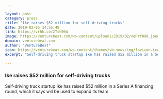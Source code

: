 ```yaml
---

layout: post
category: press
title: "Ike raises $52 million for self-driving trucks"
date: 2019-02-05 14:56:49
link: https://vrhk.co/2TsH9hA
image: https://venturebeat.com/wp-content/uploads/2019/02/vePrfHd8.jpeg?w=1200&strip=all
domain: venturebeat.com
author: "VentureBeat"
icon: https://venturebeat.com/wp-content/themes/vb-news/img/favicon.ico
excerpt: "Self-driving truck startup Ike has raised $52 million in a Series A financing round, which it says will be used to expand its team."

---
```


### Ike raises $52 million for self-driving trucks

Self-driving truck startup Ike has raised $52 million in a Series A financing round, which it says will be used to expand its team.